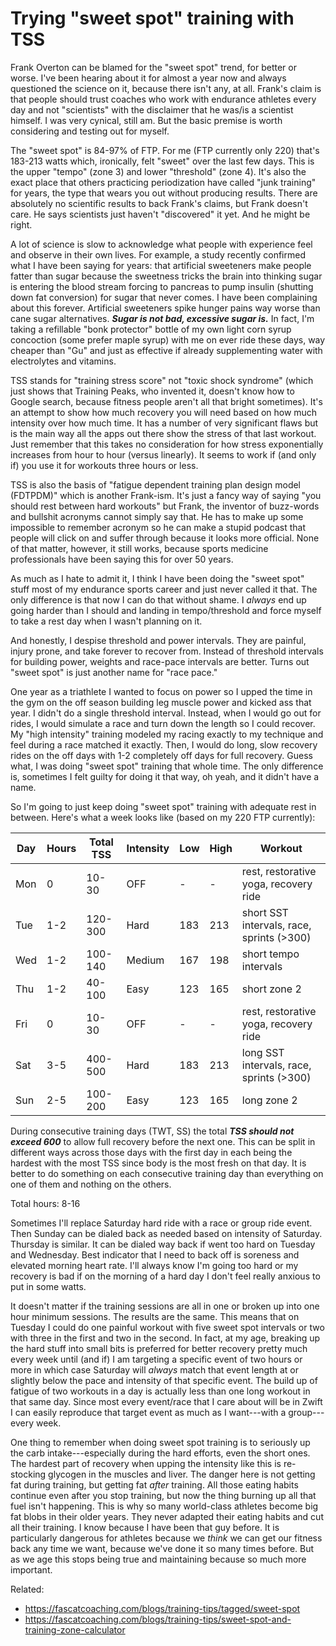 # Trying "sweet spot" training with TSS

Frank Overton can be blamed for the "sweet spot" trend, for better or worse. I've been hearing about it for almost a year now and always questioned the science on it, because there isn't any, at all. Frank's claim is that people should trust coaches who work with endurance athletes every day and not "scientists" with the disclaimer that he was/is a scientist himself. I was very cynical, still am. But the basic premise is worth considering and testing out for myself.

The "sweet spot" is 84-97% of FTP. For me (FTP currently only 220) that's 183-213 watts which, ironically, felt "sweet" over the last few days. This is the upper "tempo" (zone 3) and lower "threshold" (zone 4). It's also the exact place that others practicing periodization have called "junk training" for years, the type that wears you out without producing results. There are absolutely no scientific results to back Frank's claims, but Frank doesn't care. He says scientists just haven't "discovered" it yet. And he might be right.

A lot of science is slow to acknowledge what people with experience feel and observe in their own lives. For example, a study recently confirmed what I have been saying for years: that artificial sweeteners make people fatter than sugar because the sweetness tricks the brain into thinking sugar is entering the blood stream forcing to pancreas to pump insulin (shutting down fat conversion) for sugar that never comes. I have been complaining about this forever. Artificial sweeteners spike hunger pains way worse than cane sugar alternatives. ***Sugar is not bad, excessive sugar is.*** In fact, I'm taking a refillable "bonk protector" bottle of my own light corn syrup concoction (some prefer maple syrup) with me on ever ride these days, way cheaper than "Gu" and just as effective if already supplementing water with electrolytes and vitamins.

TSS stands for "training stress score" not "toxic shock syndrome" (which just shows that Training Peaks, who invented it, doesn't know how to Google search, because fitness people aren't all that bright sometimes). It's an attempt to show how much recovery you will need based on how much intensity over how much time. It has a number of very significant flaws but is the main way all the apps out there show the stress of that last workout. Just remember that this takes no consideration for how stress exponentially increases from hour to hour (versus linearly). It seems to work if (and only if) you use it for workouts three hours or less.

TSS is also the basis of "fatigue dependent training plan design model (FDTPDM)" which is another Frank-ism. It's just a fancy way of saying "you should rest between hard workouts" but Frank, the inventor of buzz-words and bullshit acronyms cannot simply say that. He has to make up some impossible to remember acronym so he can make a stupid podcast that people will click on and suffer through because it looks more official. None of that matter, however, it still works, because sports medicine professionals have been saying this for over 50 years.

As much as I hate to admit it, I think I have been doing the "sweet spot" stuff most of my endurance sports career and just never called it that. The only difference is that now I can do that without shame. I *always* end up going harder than I should and landing in tempo/threshold and force myself to take a rest day when I wasn't planning on it.

And honestly, I despise threshold and power intervals. They are painful, injury prone, and take forever to recover from. Instead of threshold intervals for building power, weights and race-pace intervals are better. Turns out "sweet spot" is just another name for "race pace."

One year as a triathlete I wanted to focus on power so I upped the time in the gym on the off season building leg muscle power and kicked ass that year. I didn't do a single threshold interval. Instead, when I would go out for rides, I would simulate a race and turn down the length so I could recover. My "high intensity" training modeled my racing exactly to my technique and feel during a race matched it exactly. Then, I would do long, slow recovery rides on the off days with 1-2 completely off days for full recovery. Guess what, I was doing "sweet spot" training that whole time. The only difference is, sometimes I felt guilty for doing it that way, oh yeah, and it didn't have a name.

So I'm going to just keep doing "sweet spot" training with adequate rest in between. Here's what a week looks like (based on my 220 FTP currently):

Day | Hours | Total TSS | Intensity | Low | High | Workout
-|-|-|-|-|-|-
Mon | 0   | 10-30   | OFF    | -   | -   | rest, restorative yoga, recovery ride
Tue | 1-2 | 120-300 | Hard   | 183 | 213 | short SST intervals, race, sprints (>300)
Wed | 1-2 | 100-140 | Medium | 167 | 198 | short tempo intervals
Thu | 1-2 | 40-100  | Easy   | 123 | 165 | short zone 2
Fri | 0   | 10-30   | OFF    | -   | -   | rest, restorative yoga, recovery ride
Sat | 3-5 | 400-500 | Hard   | 183 | 213 | long SST intervals, race, sprints (>300)
Sun | 2-5 | 100-200 | Easy   | 123 | 165 | long zone 2

During consecutive training days (TWT, SS) the total ***TSS should not exceed 600*** to allow full recovery before the next one. This can be split in different ways across those days with the first day in each being the hardest with the most TSS since body is the most fresh on that day. It is better to do something on each consecutive training day than everything on one of them and nothing on the others.

Total hours: 8-16

Sometimes I'll replace Saturday hard ride with a race or group ride event. Then Sunday can be dialed back as needed based on intensity of Saturday. Thursday is similar. It can be dialed way back if went too hard on Tuesday and Wednesday. Best indicator that I need to back off is soreness and elevated morning heart rate. I'll always know I'm going too hard or my recovery is bad if on the morning of a hard day I don't feel really anxious to put in some watts.

It doesn't matter if the training sessions are all in one or broken up into one hour minimum sessions. The results are the same. This means that on Tuesday I could do one painful workout with five sweet spot intervals or two with three in the first and two in the second. In fact, at my age, breaking up the hard stuff into small bits is preferred for better recovery pretty much every week until (and if) I am targeting a specific event of two hours or more in which case Saturday will *always* match that event length at or slightly below the pace and intensity of that specific event. The build up of fatigue of two workouts in a day is actually less than one long workout in that same day. Since most every event/race that I care about will be in Zwift I can easily reproduce that target event as much as I want---with a group---every week.

One thing to remember when doing sweet spot training is to seriously up the carb intake---especially during the hard efforts, even the short ones. The hardest part of recovery when upping the intensity like this is re-stocking glycogen in the muscles and liver. The danger here is not getting fat during training, but getting fat *after* training. All those eating habits continue even after you stop training, but now the thing burning up all that fuel isn't happening. This is why so many world-class athletes become big fat blobs in their older years. They never adapted their eating habits and cut all their training. I know because I have been that guy before. It is particularly dangerous for athletes because we *think* we can get our fitness back any time we want, because we've done it so many times before. But as we age this stops being true and maintaining because so much more important.

Related:

* <https://fascatcoaching.com/blogs/training-tips/tagged/sweet-spot>
* <https://fascatcoaching.com/blogs/training-tips/sweet-spot-and-training-zone-calculator>
